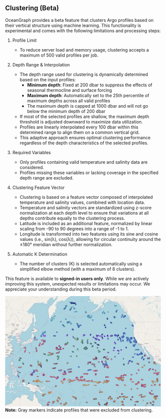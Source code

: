 ## Clustering (Beta)

OceanGraph provides a beta feature that clusters Argo profiles based on their vertical structure using machine learning. This functionality is experimental and comes with the following limitations and processing steps:

1. Profile Limit

   - To reduce server load and memory usage, clustering accepts a maximum of 500 valid profiles per job.

2. Depth Range & Interpolation

   - The depth range used for clustering is dynamically determined based on the input profiles:
     - **Minimum depth**: Fixed at 200 dbar to suppress the effects of seasonal thermocline and surface forcing
     - **Maximum depth**: Automatically set to the 25th percentile of maximum depths across all valid profiles
     - The maximum depth is capped at 1000 dbar and will not go below the minimum depth of 200 dbar
   - If most of the selected profiles are shallow, the maximum depth threshold is adjusted downward to maximize data utilization.
   - Profiles are linearly interpolated every 100 dbar within this determined range to align them on a common vertical grid.
   - This adaptive approach ensures optimal clustering performance regardless of the depth characteristics of the selected profiles.

3. Required Variables

   - Only profiles containing valid temperature and salinity data are considered.
   - Profiles missing these variables or lacking coverage in the specified depth range are excluded.

4. Clustering Feature Vector

   - Clustering is based on a feature vector composed of interpolated temperature and salinity values, combined with location data.
   - Temperature and salinity vectors are standardized using z-score normalization at each depth level to ensure that variations at all depths contribute equally to the clustering process.
   - Latitude is included as an additional feature, normalized by linear scaling from -90 to 90 degrees into a range of -1 to 1.
   - Longitude is transformed into two features using its sine and cosine values (i.e., sin(λ), cos(λ)), allowing for circular continuity around the ±180° meridian without further normalization.

5. Automatic K Determination

   - The number of clusters (K) is selected automatically using a simplified elbow method (with a maximum of 8 clusters).

This feature is available to **signed-in users only**. While we are actively improving this system, unexpected results or limitations may occur. We appreciate your understanding during this beta period.

![Clustering example](../../imgs/clustering.png)
**Note:** Gray markers indicate profiles that were excluded from clustering.
